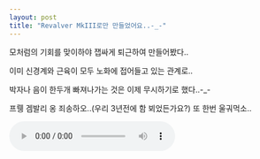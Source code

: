 ```yaml
---
layout: post
title: "Revalver MkIII로만 만들었어요..-_-"
---
```


모처럼의 기회를 맞이하야 잽싸게 퇴근하여 만들어봤다..

이미 신경계와 근육이 모두 노화에 접어들고 있는 관계로..

박자나 음이 한두개 빠져나가는 것은 이제 무시하기로 했다..-_-

프뤵 겜발리 옹 죄송하오..(우리 3년전에 함 뵈었든가요?) 또 한번 울궈먹소..

<audio src="/assets/images/a5b18fdc3ddbbb272421df48be325534.mp3" controls preload></audio>



